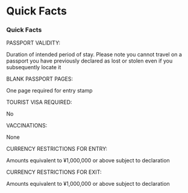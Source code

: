 # Quick Facts

### Quick Facts

PASSPORT VALIDITY:

Duration of intended period of stay. Please note you cannot travel on a passport you have previously declared as lost or stolen even if you subsequently locate it

BLANK PASSPORT PAGES:

One page required for entry stamp

TOURIST VISA REQUIRED:

No

VACCINATIONS:

None

CURRENCY RESTRICTIONS FOR ENTRY:

Amounts equivalent to ¥1,000,000 or above subject to declaration

CURRENCY RESTRICTIONS FOR EXIT:

Amounts equivalent to ¥1,000,000 or above subject to declaration